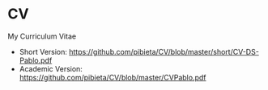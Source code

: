 # CV
My Curriculum Vitae

 * Short Version: https://github.com/pibieta/CV/blob/master/short/CV-DS-Pablo.pdf
 * Academic Version: https://github.com/pibieta/CV/blob/master/CVPablo.pdf
